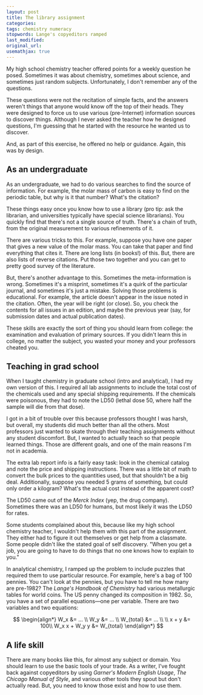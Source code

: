 ```yaml
---
layout: post
title: The library assignment
categories:
tags: chemistry numeracy
stopwords: Lange's copyeditors ramped
last_modified:
original_url:
usemathjax: true
---
```




My high school chemistry teacher offered points for a weekly question
he posed. Sometimes it was about chemistry, sometimes about science, and
sometimes just random subjects. Unfortunately, I don't remember any of the questions.

These questions were not the recitation of simple facts, and the answers
weren't things that anyone would know off the top of their heads. They
were designed to force us to use various (pre-Internet) information sources
to discover things. Although I never asked the teacher how he designed
questions, I'm guessing that he started with the resource he wanted us to
discover.

And, as part of this exercise, he offered no help or guidance. Again, this
was by design.

## As an undergraduate

As an undergraduate, we had to do various searches to find the source
of information. For example, the molar mass of carbon is easy to find on
the periodic table, but why is it that number? What's the citation?

These things easy once you know how to use a library (pro tip: ask the
librarian, and universities typically have special science librarians).
You quickly find that there's not a single source of truth. There's a chain
of truth, from the original measurement to various refinements of it.

There are various tricks to this. For example, suppose you have one paper
that gives a new value of the molar mass. You can take that paper and
find everything that cites it. There are long lists (in books!) of this.
But, there are also lists of reverse citations. Put those two together
and you can get to pretty good survey of the literature.

But, there's another advantage to this. Sometimes the meta-information is wrong.
Sometimes it's a misprint, sometimes it's a quirk of the particular journal,
and sometimes it's just a mistake. Solving those problems is educational.
For example, the article doesn't appear in the issue noted in the citation.
Often, the year will be right (or close). So, you check the contents for
all issues in an edition, and maybe the previous year (say, for submission
dates and actual publication dates).

These skills are exactly the sort of thing you should learn from college:
the examination and evaluation of primary sources. If you didn't learn this
in college, no matter the subject, you wasted your money and your professors
cheated you.

## Teaching in grad school

When I taught chemistry in graduate school (intro and analytical), I
had my own version of this. I required all lab assignments to include
the total cost of the chemicals used and any special shipping
requirements. If the chemicals were poisonous, they had to note the
LD50 (lethal dose 50, where half the sample will die from that dose).

I got in a bit of trouble over this because professors thought I was
harsh, but overall, my students did much better than all the others.
Most professors just wanted to skate through their teaching
assignments without any student discomfort. But, I wanted to actually
teach so that people learned things. Those are different goals, and
one of the main reasons I'm not in academia.

The extra lab report info is a fairly easy task: look in the chemical
catalog and note the price and shipping instructions. There was a
little bit of math to convert the bulk prices to the quantities used,
but that shouldn't be a big deal. Additionally, suppose you needed 5
grams of something, but could only order a kilogram? What's the actual
cost instead of the apparent cost?

The LD50 came out of the *Merck Index* (yep, the drug company).
Sometimes there was an LD50 for humans, but most likely it was the
LD50 for rates.

Some students complained about this, because like my high school
chemistry teacher, I wouldn't help them with this part of the
assignment. They either had to figure it out themselves or get help
from a classmate. Some people didn't like the stated goal of self
discovery. "When you get a job, you are going to have to do things
that no one knows how to explain to you."

In analytical chemistry, I ramped up the problem to include puzzles
that required them to use particular resource. For example, here's a
bag of 100 pennies. You can't look at the pennies, but you have to
tell me how many are pre-1982? The *Lange's Handbook of Chemistry* had
various metallurgic tables for world coins. The US penny changed its
composition in 1982. So, you have a set of parallel equations—one per variable.
There are two variables and two equations:

$$
\begin{align*}
W_x &= ... \\
W_y &= ... \\
W_{total} &= ... \\
\\
x + y &= 100\\
W_x x + W_y y &= W_{total}
\end{align*}
$$

## A life skill

There are many books like this, for almost any subject or domain. You
should learn to use the basic tools of your trade. As a writer, I've
fought back against copyeditors by using *Garner's Modern English Usage*,
*The Chicago Manual of Style*, and various other tools they spout but
don't actually read. But, you need to know those exist and how to use
them.

